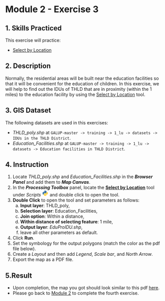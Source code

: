 # Module 2 - Exercise 3

## 1. Skills Practiced

This exercise will practice:

- [Select by Location](https://github.com/SERVIR-WA/GALUP/blob/master/training/1_lu/modules/module2.md#26-select-by-location)

## 2. Description

Normally, the residential areas will be built near the education facilities so that it will be convenient for the education of children. In this exercise, we will help to find out the IDUs of THLD that are in proximity (within the 1 miles) to the education facility by using the [Select by Location](https://github.com/SERVIR-WA/GALUP/blob/master/training/1_lu/modules/module2.md#26-select-by-location) tool.

## 3. GIS Dataset

The following datasets are used in this exercises:
- _THLD\_poly.shp_ at
`GALUP-master -> training -> 1_lu -> datasets -> IDUs in the THLD District`.
- _Education\_Facilities.shp_ at `GALUP-master -> training -> 1_lu -> datasets -> Education facilities in THLD District`.

## 4. Instruction

1. Locate _THLD\_poly.shp_ and _Education\_Facilities.shp_ in the
   **_Browser Panel_** and add them to **_Map Canvas_**.
2. In the **_Processing Toolbox_** panel, locate the
   **<ins>Select by Location</ins>** tool under _Scripts_
   <img src="../../../img/gui/icon/processingScript.svg" alt= "scripts" width="20">
   and double click to open the tool.
3. **Double Click** to open the tool and set parameters as follows:
   <ol type="a">
      <li><b>Input layer</b>: THLD_poly,</li>
      <li><b>Selection layer</b>: Education_Facilities,</li>
      <li><b>Join option</b>: Within a distance,</li>
      <li><b>Within distance of selecting feature</b>: 1 mile,</li>
      <li><b>Output layer</b>: <i>EduProIDU.shp</i>,</li>
      <li>leave all other parameters as default.</li>
   </ol>
4. Click **Run**.
5. Set the symbology for the output polygons (match the color as the pdf file
   below).
6. Create a _Layout_ and then add _Legend_, _Scale bar_, and _North Arrow_.
7. Export the map as a PDF file.

## 5.Result

- Upon completion, the map you got should look similar to this pdf
  [here](../pdf_maps/M2E3_EduProximity.pdf).
- Please go back to
  [Module 2](https://github.com/SERVIR-WA/GALUP/blob/master/training/1_lu/modules/module2.md#7-exercises-and-post-training-survey) to complete the fourth exercise.
